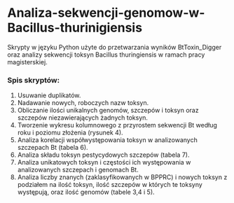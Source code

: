 # Analiza-sekwencji-genomow-w-Bacillus-thurinigiensis
Skrypty w języku Python użyte do przetwarzania wyników BtToxin_Digger oraz analizy sekwencji toksyn Bacillus thuringiensis w ramach pracy magisterskiej.

### Spis skryptów:
1) Usuwanie duplikatów.
2) Nadawanie nowych, roboczych nazw toksyn.
3) Obliczanie ilości unikalnych genomów, szczepów i toksyn oraz szczepów niezawierających żadnych toksyn.
4) Tworzenie wykresu kolumnowego z przyrostem sekwencji Bt według roku i poziomu złożenia (rysunek 4).
5) Analiza korelacji współwystępowania toksyn w analizowanych szczepach Bt (tabela 6).
6) Analiza składu toksyn pestycydowych szczepów (tabela 7).
7) Analiza unikatowych toksyn i częstości ich występowania w analizowanych szczepach i genomach Bt.
8) Analiza liczby znanych (zaklasyfikowanych w BPPRC) i nowych toksyn z podziałem na ilość toksyn, ilość szczepów w których te toksyny występują, oraz ilość genomów (tabele 3,4 i 5).
